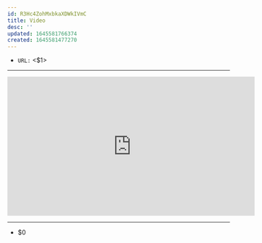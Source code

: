 ```yaml
---
id: R3Hc4ZohMxbkaXDWkIVmC
title: Video
desc: ''
updated: 1645581766374
created: 1645581477270
---
```


- `URL:` <$1>

---

<center><iframe width="560" height="315" src="https://www.youtube.com/embed/$2" frameborder="0" allow="accelerometer; autoplay; encrypted-media; gyroscope; picture-in-picture" allowfullscreen></iframe></center>

---

- $0
